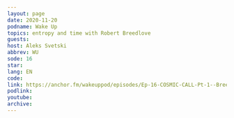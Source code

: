 ```yaml
---
layout: page
date: 2020-11-20
podname: Wake Up
topics: entropy and time with Robert Breedlove
guests: 
host: Aleks Svetski
abbrev: WU
sode: 16
star: 
lang: EN
code: 
link: https://anchor.fm/wakeuppod/episodes/Ep-16-COSMIC-CALL-Pt-1--Breedlove--Gigi--Svetski--Wake-Up-Podacst-emovts
podlink: 
youtube: 
archive: 
---
```

